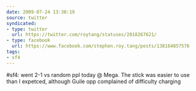 ```yaml
---
date: 2009-07-24 13:30:19
source: twitter
syndicated:
- type: twitter
  url: https://twitter.com/roytang/statuses/2818267621/
- type: facebook
  url: https://www.facebook.com/stephen.roy.tang/posts/138164857576
tags:
- sf4
---
```


#sf4: went 2-1 vs random ppl today @ Mega. The stick was easier to use than I expetced, although Guile opp complained of difficulty charging